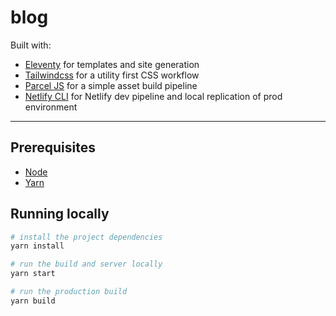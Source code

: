 # blog

Built with:

- [Eleventy](https://11ty.dev) for templates and site generation
- [Tailwindcss](https://tailwindcss.com) for a utility first CSS workflow
- [Parcel JS](https://parceljs.org) for a simple asset build pipeline
- [Netlify CLI](https://www.npmjs.com/package/netlify-cli) for Netlify dev pipeline and local replication of prod environment

---

## Prerequisites

- [Node](https://nodejs.org/)
- [Yarn](https://yarnpkg.com/)

## Running locally

```bash
# install the project dependencies
yarn install

# run the build and server locally
yarn start

# run the production build
yarn build
```
